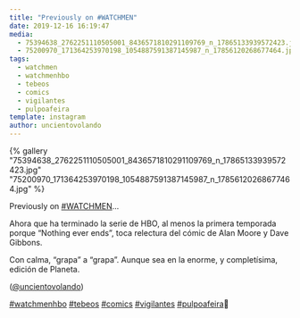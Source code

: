 ```yaml
---
title: "Previously on #WATCHMEN"
date: 2019-12-16 16:19:47
media: 
  - 75394638_2762251110505001_8436571810291109769_n_17865133939572423.jpg
  - 75200970_171364253970198_1054887591387145987_n_17856120268677464.jpg
tags: 
  - watchmen
  - watchmenhbo
  - tebeos
  - comics
  - vigilantes
  - pulpoafeira
template: instagram
author: uncientovolando
---
```


{% gallery "75394638_2762251110505001_8436571810291109769_n_17865133939572423.jpg" "75200970_171364253970198_1054887591387145987_n_17856120268677464.jpg" %}

Previously on [#WATCHMEN](/etiquetas/watchmen)...

Ahora que ha terminado la serie de HBO, al menos la primera temporada porque “Nothing ever ends”, toca relectura del cómic de Alan Moore y Dave Gibbons.

Con calma, “grapa” a “grapa”. Aunque sea en la enorme, y completísima, edición de Planeta.

([@uncientovolando](https://instagram.com/uncientovolando))

[#watchmenhbo](/etiquetas/watchmenhbo) [#tebeos](/etiquetas/tebeos) [#comics](/etiquetas/comics) [#vigilantes](/etiquetas/vigilantes) [#pulpoafeira](/etiquetas/pulpoafeira)🐙
